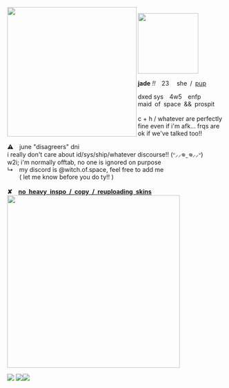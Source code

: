 <img src="https://files.catbox.moe/s0ngvr.webp" align="left" style="width: 300px;">
<p align="left"><img src="https://files.catbox.moe/60odjb.gif" style="width: 140px;"></p>
<b>jade</b> <i>!!</i> 23  she / <a href="https://pronouns.cc/@lofaf/jade">pup</a> </h3>
<p>dxed sys 4w5 enfp
</br>maid of space && prospit
</br></br>c + h / whatever are perfectly fine even if i'm afk... frqs are ok if we've talked too!!
<p>⚠️ june "disagreers" dni</b>
</br>i really don't care about id/sys/ship/whatever discourse!! (ᐡ⸝⸝𖦹  ̫ 𖦹⸝⸝ᐡ)
</br>w2i; i'm normally offtab, no one is ignored on purpose
</br>↳ my discord is @witch.of.space, feel free to add me
</br>  ( let me know before you do ty!! )
</br></br><b>✘ <ins>no heavy inspo / copy / reuploading skins</b></ins>
</br><img src="https://64.media.tumblr.com/047dd9502540f819a4d687288016150c/bda8b752119b2997-ab/s1280x1920/2294b2fc5830dd55ce2562d3619a41c873d5f6b1.jpg" style="width: 400px;"></p>
<p align="left"><img src="https://files.catbox.moe/ru8qxl.png"> <img src="https://files.catbox.moe/o79ph6.png"><img src="https://files.catbox.moe/l7dxq2.png"></p>
